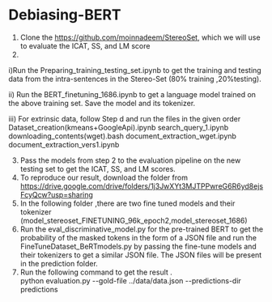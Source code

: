 # Debiasing-BERT
1) Clone the https://github.com/moinnadeem/StereoSet, which we will use to evaluate  the ICAT, SS, and LM score
2)
i)Run the Preparing_training_testing_set.ipynb to get the training and testing data from
the intra-sentences in the Stereo-Set (80% training ,20%testing).

ii) Run the BERT_finetuning_1686.ipynb to get a language model trained on the above
training set. Save the model and its tokenizer.

iii) For extrinsic data, follow Step d and run the files in the given order
Dataset_creation(kmeans+GoogleApi).ipynb
search_query_1.ipynb
downloading_contents(wget).bash
document_extraction_wget.ipynb
document_extraction_vers1.ipynb

3) Pass the models from step 2 to the evaluation pipeline on the new testing set to get the ICAT, SS, and LM scores.
4) To reproduce our result, download the folder  from https://drive.google.com/drive/folders/1j3JwXYt3MJTPPwreG6R6yd8ejsFcyQcw?usp=sharing
5) In the following folder ,there are two fine tuned  models and their tokenizer (model_stereoset_FINETUNING_96k_epoch2,model_stereoset_1686)
6) Run the eval_discriminative_model.py for the pre-trained BERT to get the probability of the masked tokens in the form of a JSON file and run the FineTuneDataset_BeRTmodels.py by passing the fine-tune models and their tokenizers to get a similar JSON file. The JSON files will be present in the prediction folder.
7) Run the following command to get the result .  
     python evaluation.py --gold-file ../data/data.json --predictions-dir predictions

